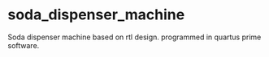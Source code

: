 # soda_dispenser_machine
Soda dispenser machine based on rtl design. programmed in quartus prime software.
